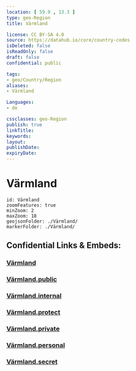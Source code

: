 ```yaml
---
location: [ 59.9 , 13.3 ] 
type: geo-Region
title: Värmland

license: CC BY-SA 4.0
source: https://datahub.io/core/country-codes
isDeleted: false
isReadOnly: false
draft: false
confidential: public

tags:
- geo/Country/Region
aliases:
- Värmland

Languages:
- de

cssclasses: geo-Region
publish: true
linkTitle: 
keywords: 
layout: 
publishDate: 
expiryDate: 
---
```


# Värmland

```leaflet
id: Värmland
zoomFeatures: true 
minZoom: 2 
maxZoom: 18
geojsonFolder: ./Värmland/
markerFolder: ./Värmland/
```


## Confidential Links & Embeds: 

### [Värmland](/_Standards/Earth/Continent/Europe/Europe~North/Sweden/Provinces~Sweden/Värmland.md) 

### [Värmland.public](/_public/Earth/Continent/Europe/Europe~North/Sweden/Provinces~Sweden/Värmland.public.md) 

### [Värmland.internal](/_internal/Earth/Continent/Europe/Europe~North/Sweden/Provinces~Sweden/Värmland.internal.md) 

### [Värmland.protect](/_protect/Earth/Continent/Europe/Europe~North/Sweden/Provinces~Sweden/Värmland.protect.md) 

### [Värmland.private](/_private/Earth/Continent/Europe/Europe~North/Sweden/Provinces~Sweden/Värmland.private.md) 

### [Värmland.personal](/_personal/Earth/Continent/Europe/Europe~North/Sweden/Provinces~Sweden/Värmland.personal.md) 

### [Värmland.secret](/_secret/Earth/Continent/Europe/Europe~North/Sweden/Provinces~Sweden/Värmland.secret.md)

